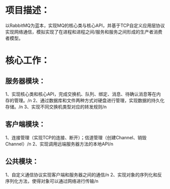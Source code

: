 # 项目描述：
以RabbitMQ为蓝本，实现MQ的核心类与核心API，并基于TCP自定义应用层协议实现网络通信，模拟实现了在进程和进程之间/服务和服务之间形成的生产者消费者模型。
# 核心工作：
## 服务器模块：
1、实现核心类和核心API，完成交换机、队列、绑定、消息、待确认消息等在内存的管理。/n
2、通过数据库和文件两种方式对硬盘进行管理，实现数据的持久化存储。/n
3、实现不同交换机类型对应的转发规则/n
## 客户端模块：
1、连接管理（实现TCP的连接、断开）；信道管理（创建Channel、销毁Channel）/n
2、实现调用远端服务器方法的本地API/n
## 公共模块：
1、自定义通信协议实现客户端和服务器之间的通信/n
2、实现对象的序列化和反序列化方法，使得对象可以通过网络进行传输/n
